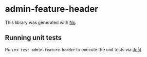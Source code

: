 # admin-feature-header

This library was generated with [Nx](https://nx.dev).

## Running unit tests

Run `nx test admin-feature-header` to execute the unit tests via [Jest](https://jestjs.io).
